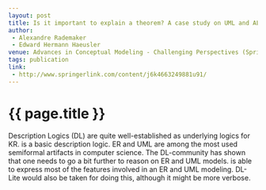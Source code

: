 ```yaml
---
layout: post
title: Is it important to explain a theorem? A case study on UML and ALCQI
author:
 - Alexandre Rademaker
 - Edward Hermann Haeusler
venue: Advances in Conceptual Modeling - Challenging Perspectives (Springer-Verlag, 2009), v.5833, p.34-44. 
tags: publication
link:
 - http://www.springerlink.com/content/j6k4663249881u91/
---
```


{{ page.title }}
================

Description Logics (DL) are quite well-established as underlying
logics for KR. is a basic description logic. ER and UML are among the
most used semiformal artifacts in computer science. The DL-community
has shown that one needs to go a bit further to reason on ER and UML
models. is able to express most of the features involved in an ER and
UML modeling. DL-Lite would also be taken for doing this, although it
might be more verbose.